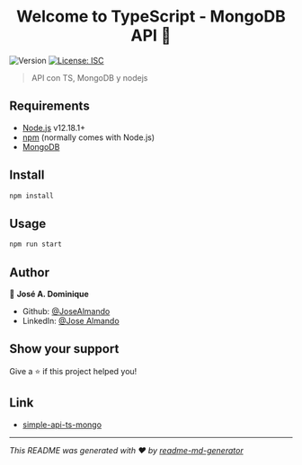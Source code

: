 <h1 align="center">Welcome to TypeScript - MongoDB API 👋</h1>
<p>
  <img alt="Version" src="https://img.shields.io/badge/version-0.0.1-blue.svg?cacheSeconds=2592000" />
  <a href="#" target="_blank">
    <img alt="License: ISC" src="https://img.shields.io/badge/License-ISC-yellow.svg" />
  </a>
</p>

> API con TS, MongoDB y nodejs

## Requirements

  * [Node.js](https://nodejs.org/es/) v12.18.1+
  * [npm](npmjs.com) (normally comes with Node.js)
  * [MongoDB](https://www.mongodb.com/)

## Install

```sh
npm install
```

## Usage

```sh
npm run start
```

## Author

👤 **José A. Dominique**

* Github: [@JoseAlmando](https://github.com/JoseAlmando)
* LinkedIn: [@Jose Almando](https://linkedin.com/in/JoseAlmando)

## Show your support

Give a ⭐️ if this project helped you!

## Link
  
  * [simple-api-ts-mongo](https://simple-api-ts-mongo.herokuapp.com/)

***
_This README was generated with ❤️ by [readme-md-generator](https://github.com/kefranabg/readme-md-generator)_
